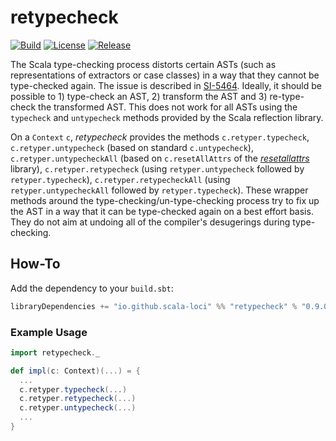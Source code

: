 # retypecheck


[![Build](https://img.shields.io/github/workflow/status/scala-loci/retypecheck/build?label=build&logo=GitHub&logoColor=lightgray&style=for-the-badge)](https://github.com/scala-loci/retypecheck/actions/workflows/build.yml)
[![License](https://img.shields.io/github/license/scala-loci/retypecheck?label=license&logo=Open%20Source%20Initiative&logoColor=silver&style=for-the-badge)](https://github.com/scala-loci/retypecheck/blob/master/LICENSE)
[![Release](https://img.shields.io/maven-central/v/io.github.scala-loci/retypecheck_2.13?label=release&logo=Apache%20Maven&logoColor=lightgray&color=blue&style=for-the-badge)](https://search.maven.org/search?q=g:io.github.scala-loci%20a:retypecheck*)


The Scala type-checking process distorts certain ASTs (such as representations
of extractors or case classes) in a way that they cannot be type-checked again.
The issue is described in [SI-5464](http://issues.scala-lang.org/browse/SI-5464).
Ideally, it should be possible to 1) type-check an AST, 2) transform the AST and
3) re-type-check the transformed AST. This does not work for all ASTs using the
`typecheck` and `untypecheck` methods provided by the Scala reflection library.

On a `Context` `c`, *retypecheck* provides the methods `c.retyper.typecheck`,
`c.retyper.untypecheck` (based on standard `c.untypecheck`),
`c.retyper.untypecheckAll` (based on `c.resetAllAttrs` of the
*[resetallattrs](http://github.com/scalamacros/resetallattrs)* library),
`c.retyper.retypecheck` (using `retyper.untypecheck` followed by
`retyper.typecheck`), `c.retyper.retypecheckAll` (using `retyper.untypecheckAll`
followed by `retyper.typecheck`). These wrapper methods around the
type-checking/un-type-checking process try to fix up the AST in a way that it
can be type-checked again on a best effort basis. They do not aim at undoing all
of the compiler's desugerings during type-checking.

## How-To

Add the dependency to your `build.sbt`:

```scala
libraryDependencies += "io.github.scala-loci" %% "retypecheck" % "0.9.0"
```

### Example Usage

```scala
import retypecheck._

def impl(c: Context)(...) = {
  ...
  c.retyper.typecheck(...)
  c.retyper.retypecheck(...)
  c.retyper.untypecheck(...)
  ...
}
```
